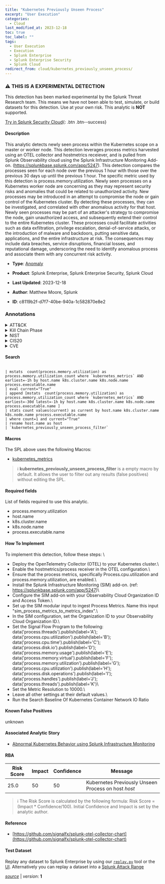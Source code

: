 ```yaml
---
title: "Kubernetes Previously Unseen Process"
excerpt: "User Execution"
categories:
  - Cloud
last_modified_at: 2023-12-18
toc: true
toc_label: ""
tags:
  - User Execution
  - Execution
  - Splunk Enterprise
  - Splunk Enterprise Security
  - Splunk Cloud
redirect_from: cloud/kubernetes_previously_unseen_process/
---
```


### :warning: THIS IS A EXPERIMENTAL DETECTION
This detection has been marked experimental by the Splunk Threat Research team. This means we have not been able to test, simulate, or build datasets for this detection. Use at your own risk. This analytic is **NOT** supported.


[Try in Splunk Security Cloud](https://www.splunk.com/en_us/cyber-security.html){: .btn .btn--success}

#### Description

This analytic detects newly seen process within the Kubernetes scope on a master or worker node. This detection leverages process metrics harvested using an OTEL collector and hostmetrics receiever, and is pulled from Splunk Observability cloud using the Splunk Infrastructure Monitoring Add-on. (https://splunkbase.splunk.com/app/5247). This detection compares the processes seen for each node over the previous 1 hour with those over the previous 30 days up until the previous 1 hour. The specific metric used by this detection is process.memory.utilization. Newly seen processes on a Kubernetes worker node are concerning as they may represent security risks and anomalies that could be related to unauthorized activity. New processes may be introduced  in an attempt to compromise the node or gain control of the Kubernetes cluster. By detecting these processes, they can be investigated, and correlated with other anomalous activity for that host. Newly seen processes may be part of an attacker&#39;s strategy to compromise the node, gain unauthorized access, and subsequently extend their control to the entire Kubernetes cluster. These processes could facilitate activities such as data exfiltration, privilege escalation, denial-of-service attacks, or the introduction of malware and backdoors, putting sensitive data, applications, and the entire infrastructure at risk. The consequences may include data breaches, service disruptions, financial losses, and reputational damage, underscoring the need to identify anomalous process and associate them with any concurrent risk activity.

- **Type**: [Anomaly](https://github.com/splunk/security_content/wiki/Detection-Analytic-Types)
- **Product**: Splunk Enterprise, Splunk Enterprise Security, Splunk Cloud

- **Last Updated**: 2023-12-18
- **Author**: Matthew Moore, Splunk
- **ID**: c8119b2f-d7f7-40be-940a-1c582870e8e2

### Annotations
<details>
  <summary>ATT&CK</summary>

<div markdown="1">

#### [ATT&CK](https://attack.mitre.org/)

| ID          | Technique   | Tactic         |
| ----------- | ----------- |--------------- |
| [T1204](https://attack.mitre.org/techniques/T1204/) | User Execution | Execution |

</div>
</details>


<details>
  <summary>Kill Chain Phase</summary>

<div markdown="1">

* Installation


</div>
</details>


<details>
  <summary>NIST</summary>

<div markdown="1">

* DE.AE



</div>
</details>

<details>
  <summary>CIS20</summary>

<div markdown="1">

* CIS 13



</div>
</details>

<details>
  <summary>CVE</summary>

<div markdown="1">


</div>
</details>


#### Search

```

| mstats  count(process.memory.utilization) as process.memory.utilization_count where `kubernetes_metrics` AND earliest=-1h by host.name k8s.cluster.name k8s.node.name process.executable.name 
| eval current="True" 
| append [mstats  count(process.memory.utilization) as process.memory.utilization_count where `kubernetes_metrics` AND earliest=-30d latest=-1h by host.name k8s.cluster.name k8s.node.name process.executable.name ] 
| stats count values(current) as current by host.name k8s.cluster.name k8s.node.name process.executable.name 
| where count=1 and current="True" 
| rename host.name as host 
| `kubernetes_previously_unseen_process_filter` 
```

#### Macros
The SPL above uses the following Macros:
* [kubernetes_metrics](https://github.com/splunk/security_content/blob/develop/macros/kubernetes_metrics.yml)

> :information_source:
> **kubernetes_previously_unseen_process_filter** is a empty macro by default. It allows the user to filter out any results (false positives) without editing the SPL.



#### Required fields
List of fields required to use this analytic.
* process.memory.utilization
* host.name
* k8s.cluster.name
* k8s.node.name
* process.executable.name



#### How To Implement
To implement this detection, follow these steps: \
* Deploy the OpenTelemetry Collector (OTEL) to your Kubernetes cluster.\
* Enable the hostmetrics/process receiver in the OTEL configuration.\
* Ensure that the process metrics, specifically Process.cpu.utilization and process.memory.utilization, are enabled.\
* Install the Splunk Infrastructure Monitoring (SIM) add-on. (ref: https://splunkbase.splunk.com/app/5247)\
* Configure the SIM add-on with your Observability Cloud Organization ID and Access Token.\
* Set up the SIM modular input to ingest Process Metrics. Name this input &#34;sim_process_metrics_to_metrics_index&#34;.\
* In the SIM configuration, set the Organization ID to your Observability Cloud Organization ID.\
* Set the Signal Flow Program to the following: data(&#39;process.threads&#39;).publish(label=&#39;A&#39;); data(&#39;process.cpu.utilization&#39;).publish(label=&#39;B&#39;); data(&#39;process.cpu.time&#39;).publish(label=&#39;C&#39;); data(&#39;process.disk.io&#39;).publish(label=&#39;D&#39;); data(&#39;process.memory.usage&#39;).publish(label=&#39;E&#39;); data(&#39;process.memory.virtual&#39;).publish(label=&#39;F&#39;); data(&#39;process.memory.utilization&#39;).publish(label=&#39;G&#39;); data(&#39;process.cpu.utilization&#39;).publish(label=&#39;H&#39;); data(&#39;process.disk.operations&#39;).publish(label=&#39;I&#39;); data(&#39;process.handles&#39;).publish(label=&#39;J&#39;); data(&#39;process.threads&#39;).publish(label=&#39;K&#39;)\
* Set the Metric Resolution to 10000.\
* Leave all other settings at their default values.\
* Run the Search Baseline Of Kubernetes Container Network IO Ratio 
#### Known False Positives
unknown

#### Associated Analytic Story
* [Abnormal Kubernetes Behavior using Splunk Infrastructure Monitoring](/stories/abnormal_kubernetes_behavior_using_splunk_infrastructure_monitoring)




#### RBA

| Risk Score  | Impact      | Confidence   | Message      |
| ----------- | ----------- |--------------|--------------|
| 25.0 | 50 | 50 | Kubernetes Previously Unseen Process on host $host$ |


> :information_source:
> The Risk Score is calculated by the following formula: Risk Score = (Impact * Confidence/100). Initial Confidence and Impact is set by the analytic author.


#### Reference

* [https://github.com/signalfx/splunk-otel-collector-chart](https://github.com/signalfx/splunk-otel-collector-chart)



#### Test Dataset
Replay any dataset to Splunk Enterprise by using our [`replay.py`](https://github.com/splunk/attack_data#using-replaypy) tool or the [UI](https://github.com/splunk/attack_data#using-ui).
Alternatively you can replay a dataset into a [Splunk Attack Range](https://github.com/splunk/attack_range#replay-dumps-into-attack-range-splunk-server)




[*source*](https://github.com/splunk/security_content/tree/develop/detections/cloud/kubernetes_previously_unseen_process.yml) \| *version*: **1**